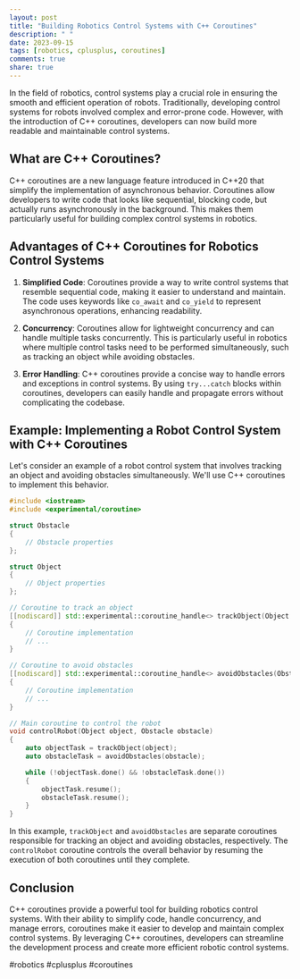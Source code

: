 ```yaml
---
layout: post
title: "Building Robotics Control Systems with C++ Coroutines"
description: " "
date: 2023-09-15
tags: [robotics, cplusplus, coroutines]
comments: true
share: true
---
```


In the field of robotics, control systems play a crucial role in ensuring the smooth and efficient operation of robots. Traditionally, developing control systems for robots involved complex and error-prone code. However, with the introduction of C++ coroutines, developers can now build more readable and maintainable control systems.

## What are C++ Coroutines?

C++ coroutines are a new language feature introduced in C++20 that simplify the implementation of asynchronous behavior. Coroutines allow developers to write code that looks like sequential, blocking code, but actually runs asynchronously in the background. This makes them particularly useful for building complex control systems in robotics.

## Advantages of C++ Coroutines for Robotics Control Systems

1. **Simplified Code**: Coroutines provide a way to write control systems that resemble sequential code, making it easier to understand and maintain. The code uses keywords like `co_await` and `co_yield` to represent asynchronous operations, enhancing readability.

2. **Concurrency**: Coroutines allow for lightweight concurrency and can handle multiple tasks concurrently. This is particularly useful in robotics where multiple control tasks need to be performed simultaneously, such as tracking an object while avoiding obstacles.

3. **Error Handling**: C++ coroutines provide a concise way to handle errors and exceptions in control systems. By using `try...catch` blocks within coroutines, developers can easily handle and propagate errors without complicating the codebase.

## Example: Implementing a Robot Control System with C++ Coroutines

Let's consider an example of a robot control system that involves tracking an object and avoiding obstacles simultaneously. We'll use C++ coroutines to implement this behavior.

```cpp
#include <iostream>
#include <experimental/coroutine>

struct Obstacle
{
    // Obstacle properties
};

struct Object
{
    // Object properties
};

// Coroutine to track an object
[[nodiscard]] std::experimental::coroutine_handle<> trackObject(Object object)
{
    // Coroutine implementation
    // ...
}

// Coroutine to avoid obstacles
[[nodiscard]] std::experimental::coroutine_handle<> avoidObstacles(Obstacle obstacle)
{
    // Coroutine implementation
    // ...
}

// Main coroutine to control the robot
void controlRobot(Object object, Obstacle obstacle)
{
    auto objectTask = trackObject(object);
    auto obstacleTask = avoidObstacles(obstacle);

    while (!objectTask.done() && !obstacleTask.done())
    {
        objectTask.resume();
        obstacleTask.resume();
    }
}
```

In this example, `trackObject` and `avoidObstacles` are separate coroutines responsible for tracking an object and avoiding obstacles, respectively. The `controlRobot` coroutine controls the overall behavior by resuming the execution of both coroutines until they complete.

## Conclusion

C++ coroutines provide a powerful tool for building robotics control systems. With their ability to simplify code, handle concurrency, and manage errors, coroutines make it easier to develop and maintain complex control systems. By leveraging C++ coroutines, developers can streamline the development process and create more efficient robotic control systems.

#robotics #cplusplus #coroutines